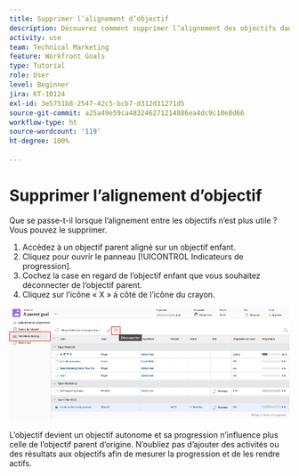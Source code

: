 ```yaml
---
title: Supprimer l’alignement d’objectif
description: Découvrez comment supprimer l’alignement des objectifs dans  [!DNL Workfront Goals].
activity: use
team: Technical Marketing
feature: Workfront Goals
type: Tutorial
role: User
level: Beginner
jira: KT-10124
exl-id: 3e5751b8-2547-42c5-bcb7-d312d31271d5
source-git-commit: a25a49e59ca483246271214886ea4dc9c10e8d66
workflow-type: ht
source-wordcount: '119'
ht-degree: 100%

---
```


# Supprimer l’alignement d’objectif

Que se passe-t-il lorsque l’alignement entre les objectifs n’est plus utile ? Vous pouvez le supprimer.

1. Accédez à un objectif parent aligné sur un objectif enfant.
1. Cliquez pour ouvrir le panneau [!UICONTROL Indicateurs de progression].
1. Cochez la case en regard de l’objectif enfant que vous souhaitez déconnecter de l’objectif parent.
1. Cliquez sur l’icône « X » à côté de l’icône du crayon.

![Une capture d’écran de l’option [!UICONTROL Supprimer l’alignement] dans [!DNL Workfront Goals]](assets/08-workfront-goals-remove-goal-alignment.png)

L’objectif devient un objectif autonome et sa progression n’influence plus celle de l’objectif parent d’origine. N’oubliez pas d’ajouter des activités ou des résultats aux objectifs afin de mesurer la progression et de les rendre actifs.
